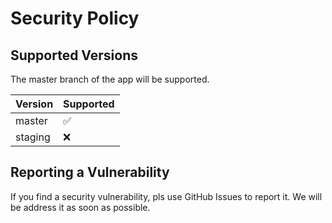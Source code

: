 # Security Policy

## Supported Versions

The master branch of the app will be supported.

| Version | Supported          |
| ------- | ------------------ |
| master   | :white_check_mark: |
| staging   | :x:                |

## Reporting a Vulnerability

If you find a security vulnerability, pls use GitHub Issues to report it. We will be address it as soon as possible.
